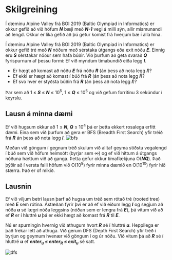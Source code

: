 # Skilgreining
Í dæminu Alpine Valley frá BOI 2019 (Baltic Olympiad in Informatics) er okkur gefið að við höfum **_N_** bæji með **_N-1_** vegi á milli sýn, allir mismunandi að lengd. Okkur er líka gefið að þú getur komist frá hverjum bæ í alla hina.

Í dæminu Alpine Valley frá BOI 2019 (Baltic Olympiad in Informatics) er okkur gefið tré með **_N_** nóðum með sérstaka útgangs eða exit nóðu **_E_**. Einnig eru **_S_** sérstakar nóður sem hafa búðir.
Við þurfum að geta svarað **_Q_** fyrispurnum af þessu formi: Ef við myndum tímabundið eiða legg **_I_**.
* Er hægt að komast að nóðu **_E_** frá nóðu **_R_** (án þess að nota legg **_I_**)?
* Ef ekki er hægt að komast í búð frá **_R_** (án þess að nota legg **_I_**)?
* Ef svo hver er styðsta búðin frá **_R_** (án þess að nota legg **_I_**)?

Þar sem að 1 ≤ **_S_** ≤ **_N_** ≤ 10<sup>5</sup>, 1 ≤ **_Q_** ≤ 10<sup>5</sup> og við gefum forritinu 3 sekúndur í keyrslu.

## Lausn á minna dæmi
Ef við hugsum okkur að 1 ≤ **_N_**, **_Q_** ≤ 10<sup>4</sup> þá er þetta ekkert rosalega erfitt dæmi. Eina sem við þurfum að gera er BFS (Breadth First Search) yfir tréið frá **_R_** án þess að nota legg **_I_**.
![bfs](https://piskel-imgstore-b.appspot.com/img/25ca7947-7568-11e9-9c69-014fc5b19ac6.gif)

Meðan við göngum í gegnum tréð skulum við alltaf geyma stiðstu vegalengd í búð sem við höfum heimsótt (byrjar sem ∞) og ef við hittum á útgangs nóðuna hættum við að ganga.
Þetta gefur okkur tímaflækjuna O(**_NQ_**). Það þýðir að í versta falli höfum við O(10<sup>8</sup>) fyrir minna dæmið en O(10<sup>10</sup>) fyrir hið stærra. Það er of mikið.

## Lausnin
Ef við viljum betri lausn þarf að hugsa um tréð sem rótað tré (rooted tree) með **_E_** sem rótina. Ástæðan fyrir því er að ef við eiðum legg **_I_** og segjum að nóða **_u_** sé lægri nóða leggsins (nóðan sem er lengra frá **_E_**), þá vitum við að ef **_R_** er í hluttré **_u_** þá er ekki hægt að komast frá **_R_** til **_E_**.

Nú er spurningin hvernig við athugum hvort **_R_** sé í hluttré **_u_**. Heppilega er það frekar létt að athuga. Við gerum DFS (Depth First Search) yfir tréð í byrjun og geymum hvenær við göngum í og úr nóðu. Við vitum þá að **_R_** sé í hluttré **_u_** ef <b><i>enter<sub>u</sub> ≤ enter<sub>R</sub> ≤ exit<sub>u</sub></i></b> sé satt.

![dfs](https://piskel-imgstore-b.appspot.com/img/a51438fa-7579-11e9-828e-014fc5b19ac6.gif)
